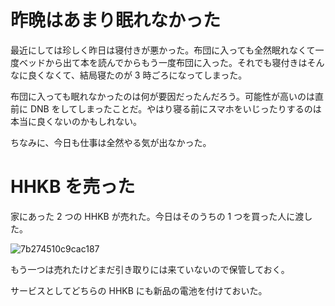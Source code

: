 # 昨晩はあまり眠れなかった
最近にしては珍しく昨日は寝付きが悪かった。布団に入っても全然眠れなくて一度ベッドから出て本を読んでからもう一度布団に入った。それでも寝付きはそんなに良くなくて、結局寝たのが 3 時ごろになってしまった。

布団に入っても眠れなかったのは何が要因だったんだろう。可能性が高いのは直前に DNB をしてしまったことだ。やはり寝る前にスマホをいじったりするのは本当に良くないのかもしれない。

ちなみに、今日も仕事は全然やる気が出なかった。

# HHKB を売った
家にあった 2 つの HHKB が売れた。今日はそのうちの 1 つを買った人に渡した。

![7b274510c9cac187](/images/2019/06/7b274510c9cac187.jpg)

もう一つは売れたけどまだ引き取りには来ていないので保管しておく。

サービスとしてどちらの HHKB にも新品の電池を付けておいた。
